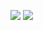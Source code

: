 ![](thinking-react/thinking-react/%C3%81rvore%20de%20Componentes.png)
![](thinking-react/thinking-react/%C3%81rvore%20de%20Componentes%20-%20Estado.png)